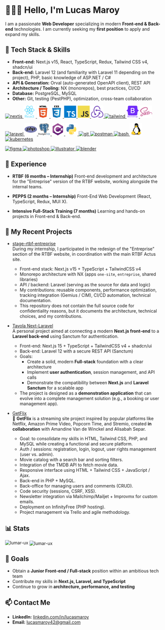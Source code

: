 # 🏄🏼‍♂️ Hello, I'm Lucas Maroy

I am a passionate **Web Developer** specializing in modern **Front-end & Back-end** technologies.
I am currently seeking my **first position** to apply and expand my skills.


## 🚀 Tech Stack & Skills

  - **Front-end:** Next.js v15, React, TypeScript, Redux, Tailwind CSS v4, shadcn/ui
  - **Back-end:** Laravel 12 (and familiarity with Laravel 11 depending on the project), PHP, basic knowledge of ASP.NET / C\#
  - **API & Generation:** Orval (auto-generated OpenAPI client), REST API
  - **Architecture / Tooling:** NX (monorepos), best practices, CI/CD
  - **Database:** PostgreSQL, MySQL
  - **Other:** Git, testing (PestPHP), optimization, cross-team collaboration

<!-- Frontend -->
<p align="left">
  <!-- Frameworks Frontend -->
  <a href="https://nextjs.org/" target="_blank" rel="noreferrer">
    <img src="https://cdn.brandfetch.io/id2alue-rx/theme/dark/idqNI71Hra.svg?c=1dxbfHSJFAPEGdCLU4o5B" alt="nextjs" width="40" height="40"/>
  </a>
  <a href="https://reactjs.org/" target="_blank" rel="noreferrer">
    <img src="https://raw.githubusercontent.com/devicons/devicon/master/icons/react/react-original-wordmark.svg" alt="react" width="40" height="40"/>
  </a>
  <!-- HTML / CSS / JS -->
  <a href="https://www.w3.org/html/" target="_blank" rel="noreferrer">
    <img src="https://raw.githubusercontent.com/devicons/devicon/master/icons/html5/html5-original-wordmark.svg" alt="html5" width="40" height="40"/>
  </a>
  <a href="https://www.w3schools.com/css/" target="_blank" rel="noreferrer">
    <img src="https://raw.githubusercontent.com/devicons/devicon/master/icons/css3/css3-original-wordmark.svg" alt="css3" width="40" height="40"/>
  </a>
  <a href="https://www.typescriptlang.org/" target="_blank" rel="noreferrer">
    <img src="https://raw.githubusercontent.com/devicons/devicon/master/icons/typescript/typescript-original.svg" alt="typescript" width="40" height="40"/>
  </a>
  <a href="https://developer.mozilla.org/en-US/docs/Web/JavaScript" target="_blank" rel="noreferrer">
    <img src="https://raw.githubusercontent.com/devicons/devicon/master/icons/javascript/javascript-original.svg" alt="javascript" width="40" height="40"/>
  </a>
  <!-- React Add-ons -->
  <a href="https://redux.js.org" target="_blank" rel="noreferrer">
    <img src="https://raw.githubusercontent.com/devicons/devicon/master/icons/redux/redux-original.svg" alt="redux" width="40" height="40"/>
  </a>
  
  <!-- CSS Frameworks -->
  <a href="https://tailwindcss.com/" target="_blank" rel="noreferrer">
    <img src="https://www.vectorlogo.zone/logos/tailwindcss/tailwindcss-icon.svg" alt="tailwind" width="40" height="40"/>
  </a>
  <a href="https://getbootstrap.com" target="_blank" rel="noreferrer">
    <img src="https://raw.githubusercontent.com/devicons/devicon/master/icons/bootstrap/bootstrap-plain-wordmark.svg" alt="bootstrap" width="40" height="40"/>
  </a>
  <a href="https://sass-lang.com" target="_blank" rel="noreferrer">
    <img src="https://raw.githubusercontent.com/devicons/devicon/master/icons/sass/sass-original.svg" alt="sass" width="40" height="40"/>
  </a>
</p>

<!-- Backend -->
<p align="left">
  <a href="https://laravel.com/" target="_blank" rel="noreferrer">
    <img src="https://upload.wikimedia.org/wikipedia/commons/9/9a/Laravel.svg" alt="laravel" width="40" height="40"/>
  </a>
  <a href="https://www.php.net" target="_blank" rel="noreferrer">
    <img src="https://raw.githubusercontent.com/devicons/devicon/master/icons/php/php-original.svg" alt="php" width="40" height="40"/>
  </a>
  <a href="https://www.postgresql.org" target="_blank" rel="noreferrer">
    <img src="https://raw.githubusercontent.com/devicons/devicon/master/icons/postgresql/postgresql-original-wordmark.svg" alt="postgresql" width="40" height="40"/>
  </a>
  <a href="https://www.w3schools.com/cs/" target="_blank" rel="noreferrer">
    <img src="https://raw.githubusercontent.com/devicons/devicon/master/icons/csharp/csharp-original.svg" alt="csharp" width="40" height="40"/>
  </a>
  <a href="https://www.python.org" target="_blank" rel="noreferrer">
    <img src="https://raw.githubusercontent.com/devicons/devicon/master/icons/python/python-original.svg" alt="python" width="40" height="40"/>
  </a>
<!-- Outils & DevOps -->
  <a href="https://git-scm.com/" target="_blank" rel="noreferrer">
    <img src="https://www.vectorlogo.zone/logos/git-scm/git-scm-icon.svg" alt="git" width="40" height="40"/>
  </a>
  <a href="https://postman.com" target="_blank" rel="noreferrer">
    <img src="https://www.vectorlogo.zone/logos/getpostman/getpostman-icon.svg" alt="postman" width="40" height="40"/>
  </a>
  <a href="https://www.gnu.org/software/bash/" target="_blank" rel="noreferrer">
    <img src="https://www.vectorlogo.zone/logos/gnu_bash/gnu_bash-icon.svg" alt="bash" width="40" height="40"/>
  </a>
  <a href="https://www.linux.org/" target="_blank" rel="noreferrer">
    <img src="https://raw.githubusercontent.com/devicons/devicon/master/icons/linux/linux-original.svg" alt="linux" width="40" height="40"/>
  </a>
  <a href="https://kubernetes.io" target="_blank" rel="noreferrer">
    <img src="https://www.vectorlogo.zone/logos/kubernetes/kubernetes-icon.svg" alt="kubernetes" width="40" height="40"/>
  </a>
</p>

<!-- Design -->
<p align="left">
  <a href="https://www.figma.com/" target="_blank" rel="noreferrer">
    <img src="https://www.vectorlogo.zone/logos/figma/figma-icon.svg" alt="figma" width="40" height="40"/>
  </a>
  <a href="https://www.photoshop.com/en" target="_blank" rel="noreferrer">
    <img src="https://upload.wikimedia.org/wikipedia/commons/a/af/Adobe_Photoshop_CC_icon.svg" alt="photoshop" width="40" height="40"/>
  </a>
  <a href="https://www.adobe.com/in/products/illustrator.html" target="_blank" rel="noreferrer">
    <img src="https://upload.wikimedia.org/wikipedia/commons/f/fb/Adobe_Illustrator_CC_icon.svg" alt="illustrator" width="40" height="40"/>
  </a>
  <a href="https://www.blender.org/" target="_blank" rel="noreferrer">
    <img src="https://upload.wikimedia.org/wikipedia/commons/0/0c/Blender_logo_no_text.svg" alt="blender" width="40" height="40"/>
  </a>
</p>


## 💼 Experience

  - **RTBF (6 months – Internship)**
    Front-end development and architecture for the "Entreprise" version of the RTBF website, working alongside the internal teams.

  - **PEPPS (2 months – Internship)**
    Front-End Web Development (React, TypeScript, Redux, MUI X).

  - **Intensive Full-Stack Training (7 months)**
    Learning and hands-on projects in Front-end & Back-end.


## 📂 My Recent Projects

  - [stage-rtbf-entreprise](https://github.com/Lumar-ux/stage-rtbf-entreprise) </br>
    During my internship, I participated in the redesign of the "Entreprise" section of the RTBF website, in coordination with the main RTBF Actus site.

      - Front-end stack: Next.js v15 + TypeScript + TailwindCSS v4
      - Monorepo architecture with NX (apps `one-site`, `entreprise`, shared libraries)
      - API / backend: Laravel (serving as the source for data and logic)
      - My contributions: reusable components, performance optimization, tracking integration (Gemius / CIM), CI/CD automation, technical documentation.
      - This repository does not contain the full source code for confidentiality reasons, but it documents the architecture, technical choices, and my contributions.

  - [Tavola Next-Laravel](https://github.com/Lumar-ux/tavola-next-laravel) </br>
    A personal project aimed at connecting a modern **Next.js front-end** to a **Laravel back-end** using Sanctum for authentication.

      - Front-end: Next.js 15 + TypeScript + TailwindCSS v4 + shadcn/ui
      - Back-end: Laravel 12 with a secure REST API (Sanctum)
      - Goals:
          - Create a solid, modern **Full-stack** foundation with a clear architecture
          - Implement **user authentication**, session management, and API calls
          - Demonstrate the compatibility between **Next.js** and **Laravel Sanctum** for a scalable app
      - The project is designed as a **demonstration application** that can evolve into a complete management solution (e.g., a booking or user management app).

  - [GetFlix](https://github.com/Lumar-ux/getflixProject) </br>
    🎥 **GetFlix** is a streaming site project inspired by popular platforms like Netflix, Amazon Prime Video, Popcorn Time, and Stremio, created **in collaboration** with Amandine Van de Winckel and Alisabah Separ.

      - Goal: to consolidate my skills in HTML, Tailwind CSS, PHP, and MySQL while creating a functional and secure platform.
      - Auth / sessions: registration, login, logout, user rights management (user vs. admin).
      - Movie catalog with a search bar and sorting filters.
      - Integration of the TMDB API to fetch movie data.
      - Responsive interface using HTML + Tailwind CSS + JavaScript / Ajax.
      - Back-end in PHP + MySQL.
      - Back-office for managing users and comments (CRUD).
      - Code security (sessions, CSRF, XSS).
      - Newsletter integration via Mailchimp/Mailjet + Improvmx for custom emails.
      - Deployment on InfinityFree (PHP hosting).
      - Project management via Trello and agile methodology.


## 📊 Stats

<p><img align="left" src="https://github-readme-stats.vercel.app/api/top-langs?username=lumar-ux&show_icons=true&locale=en&layout=compact" alt="lumar-ux" /></p>
<p>&nbsp;<img align="center" src="https://github-readme-stats.vercel.app/api?username=lumar-ux&show_icons=true&locale=en" alt="lumar-ux" /></p>


## 🎯 Goals

  - Obtain a **Junior Front-end / Full-stack** position within an ambitious tech team
  - Contribute my skills in **Next.js, Laravel, and TypeScript**
  - Continue to grow in **architecture, performance, and testing**


## 📫 Contact Me

  - **LinkedIn:** [linkedin.com/in/lucasmaroy](https://www.linkedin.com/in/lucasmaroy/)
  - **Email:** [lucasmaroy42@gmail.com](mailto:lucasmaroy42@gmail.com)
